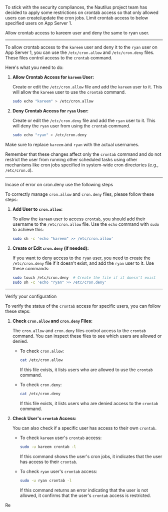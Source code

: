 To stick with the security compliances, the Nautilus project team has decided to apply some restrictions on crontab access so that only allowed users can create/update the cron jobs. Limit crontab access to below specified users on App Server 1.



Allow crontab access to kareem user and deny the same to ryan user.

-------------


To allow crontab access to the `kareem` user and deny it to the `ryan` user on App Server 1, you can use the `/etc/cron.allow` and `/etc/cron.deny` files. These files control access to the `crontab` command.

Here's what you need to do:

1. **Allow Crontab Access for `kareem` User:**

   Create or edit the `/etc/cron.allow` file and add the `kareem` user to it. This will allow the `kareem` user to use the `crontab` command.

   ```bash
   sudo echo "kareem" > /etc/cron.allow
   ```

2. **Deny Crontab Access for `ryan` User:**

   Create or edit the `/etc/cron.deny` file and add the `ryan` user to it. This will deny the `ryan` user from using the `crontab` command.

   ```bash
   sudo echo "ryan" > /etc/cron.deny
   ```

Make sure to replace `kareem` and `ryan` with the actual usernames.

Remember that these changes affect only the `crontab` command and do not restrict the user from running other scheduled tasks using other mechanisms like cron jobs specified in system-wide cron directories (e.g., `/etc/cron.d`).


----------

Incase of error on cron.deny use the following steps


To correctly manage `cron.allow` and `cron.deny` files, please follow these steps:

1. **Add User to `cron.allow`:**

   To allow the `kareem` user to access `crontab`, you should add their username to the `/etc/cron.allow` file. Use the `echo` command with `sudo` to achieve this:

   ```bash
   sudo sh -c 'echo "kareem" >> /etc/cron.allow'
   ```

2. **Create or Edit `cron.deny` (if needed):**

   If you want to deny access to the `ryan` user, you need to create the `/etc/cron.deny` file if it doesn't exist, and add the `ryan` user to it. Use these commands:

   ```bash
   sudo touch /etc/cron.deny  # Create the file if it doesn't exist
   sudo sh -c 'echo "ryan" >> /etc/cron.deny'
   ```


------------

Verify your configuration

To verify the status of the `crontab` access for specific users, you can follow these steps:

1. **Check `cron.allow` and `cron.deny` Files:**

   The `cron.allow` and `cron.deny` files control access to the `crontab` command. You can inspect these files to see which users are allowed or denied.

   - To check `cron.allow`:
     ```bash
     cat /etc/cron.allow
     ```
     If this file exists, it lists users who are allowed to use the `crontab` command.

   - To check `cron.deny`:
     ```bash
     cat /etc/cron.deny
     ```
     If this file exists, it lists users who are denied access to the `crontab` command.

2. **Check User's `crontab` Access:**

   You can also check if a specific user has access to their own `crontab`.

   - To check `kareem` user's `crontab` access:
     ```bash
     sudo -u kareem crontab -l
     ```
     If this command shows the user's cron jobs, it indicates that the user has access to their `crontab`.

   - To check `ryan` user's `crontab` access:
     ```bash
     sudo -u ryan crontab -l
     ```
     If this command returns an error indicating that the user is not allowed, it confirms that the user's `crontab` access is restricted.

Re


